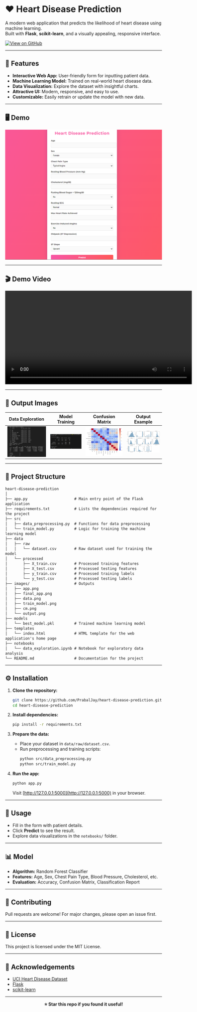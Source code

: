 # ❤️ Heart Disease Prediction

A modern web application that predicts the likelihood of heart disease using machine learning.  
Built with **Flask**, **scikit-learn**, and a visually appealing, responsive interface.

[![View on GitHub](https://img.shields.io/badge/GitHub-View%20Repository-blue?logo=github)](https://github.com/PrabalJay/heart-disease-prediction)

---

## 🚀 Features

- **Interactive Web App:** User-friendly form for inputting patient data.
- **Machine Learning Model:** Trained on real-world heart disease data.
- **Data Visualization:** Explore the dataset with insightful charts.
- **Attractive UI:** Modern, responsive, and easy to use.
- **Customizable:** Easily retrain or update the model with new data.

---

## 🖥️ Demo

<p align="center">
  <img src="images/final_app.png" alt="Final App Screenshot" width="600"/>
</p>

---

## 🎬 Demo Video

<p align="center">
  <video width="600" controls>
    <source src="images/demo.mp4" type="video/mp4">
    Your browser does not support the video tag.
  </video>
</p>

---

## 📸 Output Images

| Data Exploration | Model Training | Confusion Matrix | Output Example |
|:---------------:|:--------------:|:---------------:|:-------------:|
| ![Data](images/data.png) | ![Train Model](images/train_model.png) | ![Confusion Matrix](images/cm.png) | ![Output](images/output.png) |

---

## 📂 Project Structure

```
heart-disease-prediction
│
├── app.py                     # Main entry point of the Flask application
├── requirements.txt           # Lists the dependencies required for the project
├── src
│   ├── data_preprocessing.py  # Functions for data preprocessing
│   └── train_model.py         # Logic for training the machine learning model
├── data
│   ├── raw
│   │   └── dataset.csv        # Raw dataset used for training the model
│   └── processed
│       ├── X_train.csv        # Processed training features
│       ├── X_test.csv         # Processed testing features
│       ├── y_train.csv        # Processed training labels
│       └── y_test.csv         # Processed testing labels
├── images/                    # Outputs
│   ├── app.png
│   ├── final_app.png
│   ├── data.png
│   ├── train_model.png
│   ├── cm.png
│   └── output.png
├── models
│   └── best_model.pkl         # Trained machine learning model
├── templates
│   └── index.html             # HTML template for the web application's home page
├── notebooks
│   └── data_exploration.ipynb # Notebook for exploratory data analysis
└── README.md                  # Documentation for the project

```

---

## ⚙️ Installation

1. **Clone the repository:**
   ```bash
   git clone https://github.com/PrabalJay/heart-disease-prediction.git
   cd heart-disease-prediction
   ```

2. **Install dependencies:**
   ```bash
   pip install -r requirements.txt
   ```

3. **Prepare the data:**
   - Place your dataset in `data/raw/dataset.csv`.
   - Run preprocessing and training scripts:
     ```bash
     python src/data_preprocessing.py
     python src/train_model.py
     ```

4. **Run the app:**
   ```bash
   python app.py
   ```
   Visit [http://127.0.0.1:5000](http://127.0.0.1:5000) in your browser.

---

## 📝 Usage

- Fill in the form with patient details.
- Click **Predict** to see the result.
- Explore data visualizations in the `notebooks/` folder.

---

## 📊 Model

- **Algorithm:** Random Forest Classifier
- **Features:** Age, Sex, Chest Pain Type, Blood Pressure, Cholesterol, etc.
- **Evaluation:** Accuracy, Confusion Matrix, Classification Report

---

## 🤝 Contributing

Pull requests are welcome! For major changes, please open an issue first.

---

## 📄 License

This project is licensed under the MIT License.

---

## 🙏 Acknowledgements

- [UCI Heart Disease Dataset](https://archive.ics.uci.edu/ml/datasets/heart+Disease)
- [Flask](https://flask.palletsprojects.com/)
- [scikit-learn](https://scikit-learn.org/)

---

<p align="center">
  <b>⭐ Star this repo if you found it useful!</b>
</p>